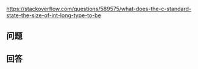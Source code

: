 <https://stackoverflow.com/questions/589575/what-does-the-c-standard-state-the-size-of-int-long-type-to-be>

## 问题



## 回答
